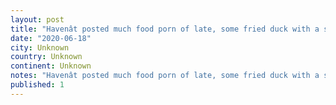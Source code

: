 ```yaml
---
layout: post
title: "Havenât posted much food porn of late, some fried duck with a spicy everything salad (amateur tip, Serrano peppers, you can stomach them, make a salad delightful)"
date: "2020-06-18"
city: Unknown
country: Unknown
continent: Unknown
notes: "Havenât posted much food porn of late, some fried duck with a spicy everything salad (amateur tip, Serrano peppers, you can stomach them, make a salad delightful)"
published: 1
---
```

